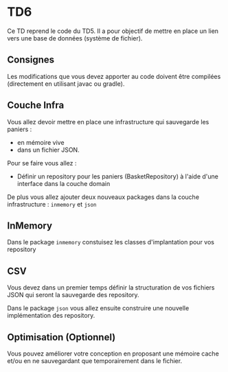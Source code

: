 # TD6

Ce TD reprend le code du TD5. Il a pour objectif de mettre en place un lien vers une base de données (système de fichier).

## Consignes

Les modifications que vous devez apporter au code doivent être compilées (directement en utilisant javac ou gradle).

## Couche Infra

Vous allez devoir mettre en place une infrastructure qui sauvegarde les paniers :
* en mémoire vive
* dans un fichier JSON.

Pour se faire vous allez :
* Définir un repository pour les paniers (BasketRepository) à l'aide d'une interface dans la couche domain
  
De plus vous allez ajouter deux nouveaux packages dans la couche infrastructure : `inmemory` et `json`

## InMemory

Dans le package `inmemory` constuisez les classes d'implantation pour vos repository

## CSV

Vous devez dans un premier temps définir la structuration de vos fichiers JSON qui seront la sauvegarde des repository. 

Dans le package `json` vous allez ensuite construire une nouvelle implémentation des repository.


## Optimisation (Optionnel)

Vous pouvez améliorer votre conception en proposant une mémoire cache et/ou en ne sauvegardant que temporairement dans le fichier.

